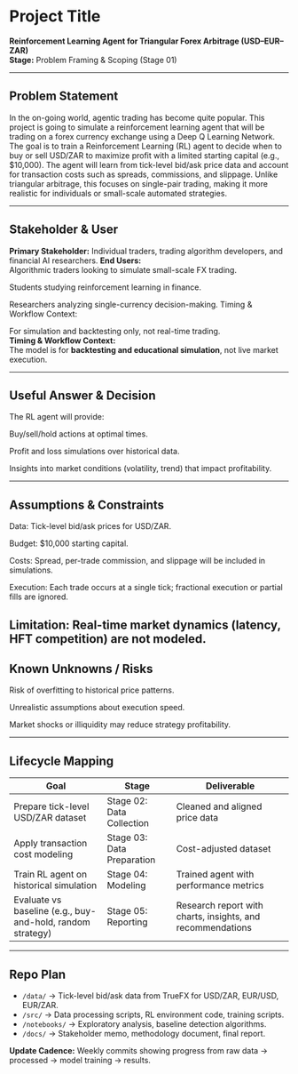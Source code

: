 # Project Title
**Reinforcement Learning Agent for Triangular Forex Arbitrage (USD–EUR–ZAR)**  
**Stage:** Problem Framing & Scoping (Stage 01)  

---

## Problem Statement
In the on-going world, agentic trading has become quite popular. This project is going to simulate a reinforcement learning agent that will be trading on a forex currency exchange using a Deep Q Learning Network. 
The goal is to train a Reinforcement Learning (RL) agent to decide when to buy or sell USD/ZAR to maximize profit with a limited starting capital (e.g., $10,000).
The agent will learn from tick-level bid/ask price data and account for transaction costs such as spreads, commissions, and slippage.
Unlike triangular arbitrage, this focuses on single-pair trading, making it more realistic for individuals or small-scale automated strategies.

---

## Stakeholder & User
**Primary Stakeholder:** Individual traders, trading algorithm developers, and financial AI researchers. 
**End Users:**  
Algorithmic traders looking to simulate small-scale FX trading.

Students studying reinforcement learning in finance.

Researchers analyzing single-currency decision-making.
Timing & Workflow Context:

For simulation and backtesting only, not real-time trading.  
**Timing & Workflow Context:**  
The model is for **backtesting and educational simulation**, not live market execution.

---

## Useful Answer & Decision

The RL agent will provide:

Buy/sell/hold actions at optimal times.

Profit and loss simulations over historical data.

Insights into market conditions (volatility, trend) that impact profitability.

---

## Assumptions & Constraints
Data: Tick-level bid/ask prices for USD/ZAR.

Budget: $10,000 starting capital.

Costs: Spread, per-trade commission, and slippage will be included in simulations.

Execution: Each trade occurs at a single tick; fractional execution or partial fills are ignored.

Limitation: Real-time market dynamics (latency, HFT competition) are not modeled.
---

## Known Unknowns / Risks

Risk of overfitting to historical price patterns.

Unrealistic assumptions about execution speed.

Market shocks or illiquidity may reduce strategy profitability.

---

## Lifecycle Mapping
| Goal                                                       | Stage                      | Deliverable                                                |
| ---------------------------------------------------------- | -------------------------- | ---------------------------------------------------------- |
| Prepare tick-level USD/ZAR dataset                         | Stage 02: Data Collection  | Cleaned and aligned price data                             |
| Apply transaction cost modeling                            | Stage 03: Data Preparation | Cost-adjusted dataset                                      |
| Train RL agent on historical simulation                    | Stage 04: Modeling         | Trained agent with performance metrics                     |
| Evaluate vs baseline (e.g., buy-and-hold, random strategy) | Stage 05: Reporting        | Research report with charts, insights, and recommendations |


---

## Repo Plan
- `/data/` → Tick-level bid/ask data from TrueFX for USD/ZAR, EUR/USD, EUR/ZAR.
- `/src/` → Data processing scripts, RL environment code, training scripts.
- `/notebooks/` → Exploratory analysis, baseline detection algorithms.
- `/docs/` → Stakeholder memo, methodology document, final report.

**Update Cadence:** Weekly commits showing progress from raw data → processed → model training → results.
